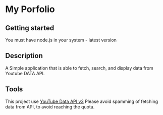 # My Porfolio

## Getting started

You must have node.js in your system - latest version

## Description

A Simple application that is able to fetch, search, and display data from Youtube DATA API.

## Tools

This project use [YouTube Data API v3](https://developers.google.com/youtube/v3)
Please avoid spamming of fetching data from API, to avoid reaching the quota.

